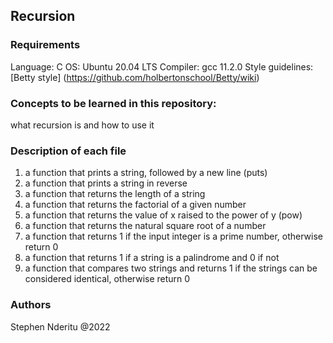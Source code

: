 ## Recursion
### Requirements
Language: C
OS: Ubuntu 20.04 LTS
Compiler: gcc 11.2.0
Style guidelines: [Betty style] (https://github.com/holbertonschool/Betty/wiki)

### Concepts to be learned in this repository:
what recursion is and how to use it

### Description of each file
1. a function that prints a string, followed by a new line (puts)
2. a function that prints a string in reverse
3. a function that returns the length of a string
4. a function that returns the factorial of a given number
5. a function that returns the value of x raised to the power of y (pow)
6. a function that returns the natural square root of a number
7. a function that returns 1 if the input integer is a prime number, otherwise return 0
8. a function that returns 1 if a string is a palindrome and 0 if not
9. a function that compares two strings and returns 1 if the strings can be considered identical, otherwise return 0

### Authors
Stephen Nderitu @2022
